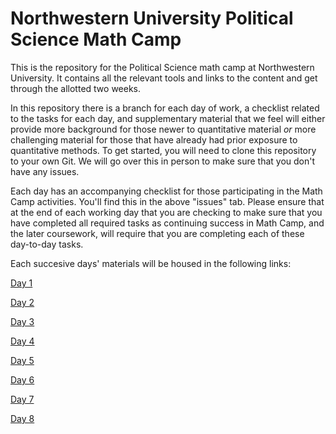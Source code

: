# Northwestern University Political Science Math Camp
This is the repository for the Political Science math camp at Northwestern University. It contains all the relevant tools and links to the content and get through the allotted two weeks.

In this repository there is a branch for each day of work, a checklist related to the tasks for each day, and supplementary material that we feel will either provide more background for those newer to quantitative material *or* more challenging material for those that have already had prior exposure to quantitative methods. To get started, you will need to clone this repository to your own Git. We will go over this in person to make sure that you don't have any issues. 

Each day has an accompanying checklist for those participating in the Math Camp activities. You'll find this in the above "issues" tab. Please ensure that at the end of each working day that you are checking to make sure that you have completed all required tasks as continuing success in Math Camp, and the later coursework, will require that you are completing each of these day-to-day tasks. 

Each succesive days' materials will be housed in the following links: 

[Day 1](day1.md)

[Day 2](day2.md)

[Day 3](day3.md)

[Day 4](day4.md)

[Day 5](day5.md)

[Day 6](day6.md)

[Day 7](day7.md)

[Day 8](day8.md)
